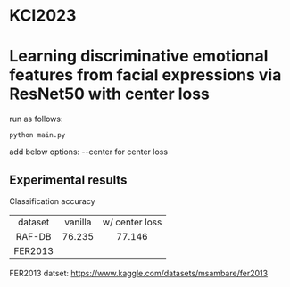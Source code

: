# KCI2023

<h1>Learning discriminative emotional features from facial expressions via ResNet50 with center loss</h1>

run as follows:
```
python main.py
```
add below options:
--center for center loss


<h2>Experimental results</h2>
Classification accuracy
<table>
  <tr align='center'><td>dataset</td><td>vanilla</td><td>w/ center loss</td></tr>
  <tr align='center'><td>RAF-DB</td><td>76.235</td><td>77.146</td></tr>
  <tr align='center'><td>FER2013</td><td></td></tr>
</table>


FER2013 datset: https://www.kaggle.com/datasets/msambare/fer2013
